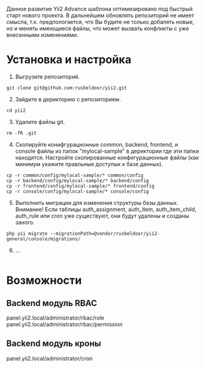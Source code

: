 Данное развитие Yii2 Advance шаблона оптимизировано под быстрый старт нового проекта. В дальнейшем обновлять репозиторий не имеет смысла, т.к. предпологается, что Вы будите не только добалять новые, но и менять имеющиеся файлы, что может вызвать конфликты с уже внесенными изменениями.

# Установка и настройка

1. Выгрузите репозиторий.
```
git clone git@github.com:rusbeldoor/yii2.git
```

2. Зайдите в дерикторию с репозиторием.
```
cd yii2
```

3. Удалите файлы git.
```
rm -fR .git
```

4. Скопируйте конифгурационные common, backend, frontend, и console файлы из папок "mylocal-sample" в дериктории где эти папки находятся. Настройте скопированные конфигурационные файлы (как минимум укажите правльные доступык к базе данных).
```
cp -r common/config/mylocal-sample/* common/config
cp -r backend/config/mylocal-sample/* backend/config
cp -r frontend/config/mylocal-sample/* frontend/config
cp -r console/config/mylocal-sample/* console/config
```

5. Выполнить миграции для изменения структуры базы данных. Внимание! Если таблицы auth_assignment, auth_item, auth_item_child, auth_rule или cron уже существуют, они будут удалены и созданы заного.
```
php yii migrate --migrationPath=@vendor/rusbeldoor/yii2-general/console/migrations/
```

6. ...
```
```

# Возможности

## Backend модуль RBAC

panel.yii2.local/administrator/rbac/role
panel.yii2.local/administrator/rbac/permission

## Backend модуль кроны

panel.yii2.local/administrator/cron
